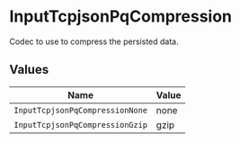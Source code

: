 # InputTcpjsonPqCompression

Codec to use to compress the persisted data.


## Values

| Name                            | Value                           |
| ------------------------------- | ------------------------------- |
| `InputTcpjsonPqCompressionNone` | none                            |
| `InputTcpjsonPqCompressionGzip` | gzip                            |